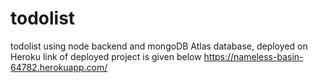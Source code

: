 # todolist
todolist using node backend and mongoDB Atlas database, deployed on Heroku 
link of deployed project is given below
https://nameless-basin-64782.herokuapp.com/
